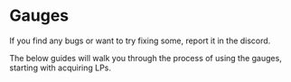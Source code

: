# Gauges

If you find any bugs or want to try fixing some, report it in the discord.

The below guides will walk you through the process of using the gauges, starting with acquiring LPs.
